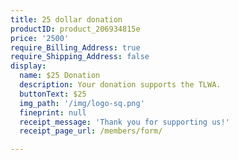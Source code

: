 ```yaml
---
title: 25 dollar donation
productID: product_206934815e
price: '2500'
require_Billing_Address: true
require_Shipping_Address: false
display:
  name: $25 Donation
  description: Your donation supports the TLWA.
  buttonText: $25
  img_path: '/img/logo-sq.png'
  fineprint: null
  receipt_message: 'Thank you for supporting us!'
  receipt_page_url: /members/form/

---
```

